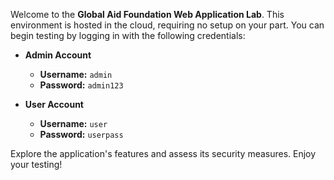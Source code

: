 Welcome to the **Global Aid Foundation Web Application Lab**. This environment is hosted in the cloud, requiring no setup on your part. You can begin testing by logging in with the following credentials:

- **Admin Account**
  - **Username:** `admin`
  - **Password:** `admin123`

- **User Account**
  - **Username:** `user`
  - **Password:** `userpass`

Explore the application's features and assess its security measures. Enjoy your testing!